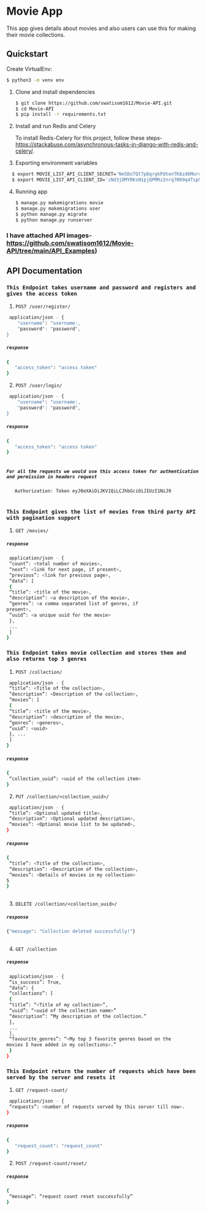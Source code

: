 # Movie App
This app gives details about movies and also users can use this for making their movie collections.
## Quickstart

Create VirtualEnv:
   ```bash
   $ python3 -m venv env
   ```
  
1. Clone and install dependencies

    ```bash
    $ git clone https://github.com/swatisom1612/Movie-API.git
    $ cd Movie-API
    $ pip install -r requirements.txt
    ```
2. Install and run Redis and Celery

   To install Redis-Celery for this project, follow these steps- https://stackabuse.com/asynchronous-tasks-in-django-with-redis-and-celery/.
   
   
3. Exporting environment variables
 ```bash
   $ export MOVIE_LIST_API_CLIENT_SECRET='Ne5DoTQt7p8qrgkPdtenTK8zd6MorcCR5vXZIJNfJwvfafZfcOs4reyasVYddTyXCz9hcL5FGGIVxw3q02ibnBLhblivqQTp4BIC93LZHj4OppuHQUzwugcYu7TIC5H1'
   $ export MOVIE_LIST_API_CLIENT_ID='iNd3jDMYRKsN1pjQPMRz2nrq7N99q4Tsp9EY9cM0'
   ``` 

4. Running app

   ```bash
   $ manage.py makemigrations movie 
   $ manage.py makemigrations user 
   $ python manage.py migrate
   $ python manage.py runserver
   ``` 
### I have attached API images- https://github.com/swatisom1612/Movie-API/tree/main/API_Examples)   
## API Documentation 

### `This Endpoint takes username and password and registers and gives the access token` 

1. `POST /user/register/` 

```bash
 application/json - {
    "username": "username:,
    "password": "password",
}
```
##### `response`

```bash
{
   "access_token": "access token"
}   
```
2. `POST /user/login/` 

```bash
 application/json - {
    "username": "username:,
    "password": "password",
}
```
##### `response`

```bash
{
   "access_token": "access token"
}
    
```
##### `For all the requests we would use this access token for authentication and permission in headers request`
```bash
   Authorization: Token eyJ0eXAiOiJKV1QiLCJhbGciOiJIUzI1NiJ9
    
```
    

### `This Endpoint gives the list of movies from third party API with pagination support ` 

1. `GET /movies/` 

##### `response`

```bash
 application/json - {
 “count”: <total number of movies>,
 “next”: <link for next page, if present>,
 “previous”: <link for previous page>,
 “data”: [
 {
 “title”: <title of the movie>,
 “description”: <a description of the movie>,
 “genres”: <a comma separated list of genres, if
present>,
 “uuid”: <a unique uuid for the movie>
 },
 ...
 ]
}
```

### `This Endpoint takes movie collection and stores them and also returns top 3 genres` 

1. `POST /collection/` 

```bash
 application/json - {
 “title”: <Title of the collection>,
 “description”: <Description of the collection>,
 “movies”: [
 {
 “title”: <title of the movie>,
 “description”: <description of the movie>,
 “genres”: <generes>,
 “uuid”: <uuid>
 }, ...
 ]
}
```
##### `response`

```bash
{
 “collection_uuid”: <uuid of the collection item>
}   
```
2. `PUT /collection/<collection_uuid>/` 

```bash
 application/json - {
 “title”: <Optional updated title>,
 “description”: <Optional updated description>,
 “movies”: <Optional movie list to be updated>,
}
```
##### `response`

```bash
{
 “title”: <Title of the collection>,
 “description”: <Description of the collection>,
 “movies”: <Details of movies in my collection>
5
}
    
```
3. `DELETE /collection/<collection_uuid>/` 


##### `response`

```bash
{"message": "Collection deleted successfully!"}
    
```
4. `GET /collection` 

##### `response`

```bash
 application/json - {
 “is_success”: True,
 “data”: {
 “collections”: [
 {
 “title”: “<Title of my collection>”,
 “uuid”: “<uuid of the collection name>”
 “description”: “My description of the collection.”
 },
 ...
 ],
 “favourite_genres”: “<My top 3 favorite genres based on the
movies I have added in my collections>.”
 }
}
```
### `This Endpoint return the number of requests which have been served by the server and resets it` 

1. `GET /request-count/` 

```bash
 application/json - {
 “requests”: <number of requests served by this server till now>.
}
```
##### `response`

```bash
{
   "request_count": "request_count"
}   
```
2. `POST /request-count/reset/` 

##### `response`

```bash
{
 “message”: “request count reset successfully”
}
    
```
